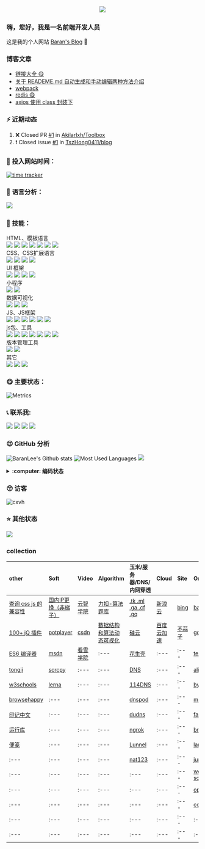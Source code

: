 <div align="center">
  <img src="https://cdn.jsdelivr.net/gh/cxvh/static/gif/20201201042317.webp">
</div>

### 嗨，您好，我是一名前端开发人员
这是我的个人网站 [Baran's Blog][website] 👋

### 博客文章
<!-- BLOG-POST-LIST:START -->
- [链接大全 😋](https://cxvh.com/2021/02/22/tool/README/)
- [关于 READEME.md 自动生成和手动编辑两种方法介绍](https://cxvh.com/2021/02/14/git/READEME/)
- [webpack](https://cxvh.com/2021/01/29/nodejs/webpack/)
- [redis 😋](https://cxvh.com/2021/01/27/database/redis/)
- [axios 使用 class 封装下](https://cxvh.com/2021/01/26/nodejs/axios/)
<!-- BLOG-POST-LIST:END -->

### :zap: 近期动态
<!--START_SECTION:activity-->
1. ❌ Closed PR [#1](https://github.com/Akilarlxh/Toolbox/pull/1) in [Akilarlxh/Toolbox](https://github.com/Akilarlxh/Toolbox)
2. ❗️ Closed issue [#1](https://github.com/TszHong0411/blog/issues/1) in [TszHong0411/blog](https://github.com/TszHong0411/blog)
<!--END_SECTION:activity-->


### :gem: 投入网站时间：
[![time tracker](https://wakatime.com/badge/gitlab/cxvh/blogs.svg)](https://wakatime.com/badge/gitlab/cxvh/blogs)

### :100: 语言分析：
<a href="https://wakatime.com"><img src="https://wakatime.com/share/@0cd260cc-6945-492b-a5b3-56b1bef40e51/6f6b5918-41bf-4055-a22e-11c7fcfc128a.png" /></a>

### :baby: 技能：
HTML、模板语言<br>
![](https://img.shields.io/badge/非常熟练-HTML-green) ![](https://img.shields.io/badge/熟练-YAML-lightgrey) ![](https://img.shields.io/badge/入门-PUG-success) ![](https://img.shields.io/badge/入门-EJS-important) ![](https://img.shields.io/badge/熟练-Freemarker-brightgreen) ![](https://img.shields.io/badge/熟练-Jsp-critical) ![](https://img.shields.io/badge/熟练-Volicity-informational)
<br>CSS、CSS扩展语言<br>
![](https://img.shields.io/badge/非常熟练-CSS-yellowgreen) ![](https://img.shields.io/badge/熟练-Sass/Scss-inactive) ![](https://img.shields.io/badge/熟练-Less-blue) ![](https://img.shields.io/badge/熟练-stylus-orange)
<br>UI 框架<br>
![](https://img.shields.io/badge/非常熟练-ElementUi-ff69b4)
![](https://img.shields.io/badge/非常熟练-Vant-9cf)
![](https://img.shields.io/badge/熟练-Bootstrap-green)
![](https://img.shields.io/badge/入门-Layui-lightgrey)
<br>小程序<br>
![](https://img.shields.io/badge/熟练-UNIapp-success)
![](https://img.shields.io/badge/熟练-微信小程序-important)
<br>数据可视化<br>
![](https://img.shields.io/badge/熟练-Echarts-brightgreen)
![](https://img.shields.io/badge/熟练-Svg-critical)
![](https://img.shields.io/badge/入门-Canvas-lightgrey)
<br>JS、JS框架<br>
![](https://img.shields.io/badge/非常熟练-JavaScript-brightgreen) ![](https://img.shields.io/badge/非常熟练-Vue-critical) ![](https://img.shields.io/badge/熟练-Nodejs-informational) ![](https://img.shields.io/badge/熟练-ES6-inactive) ![](https://img.shields.io/badge/熟练-Koa-9cf) ![](https://img.shields.io/badge/入门-React/RN-blueviolet)
<br>js包、工具<br>
![](https://img.shields.io/badge/非常熟练-Npm-informational)
![](https://img.shields.io/badge/非常熟练-Yarn-blueviolet)
![](https://img.shields.io/badge/熟练-webpack-green)
![](https://img.shields.io/badge/熟练-rollup-9cf)
![](https://img.shields.io/badge/熟练-eslint-inactive)
![](https://img.shields.io/badge/入门-babel-yellowgreen)
![](https://img.shields.io/badge/入门-脚手架开发-brightgreen)
<br>版本管理工具<br>
![](https://img.shields.io/badge/非常熟练-Git-lightgrey)
![](https://img.shields.io/badge/熟练-Svn-lightgrey)
<br>其它<br>
![](https://img.shields.io/badge/熟练-nginx-ff69b4)
![](https://img.shields.io/badge/入门-shell-success)
![](https://img.shields.io/badge/熟练-vscode-critical)

### :yum: 主要状态：
![Metrics](https://metrics.lecoq.io/cxvh?template=classic&config.timezone=Asia%2FShanghai&config.animated=true)

<!-- ### 🎧 播放
<iframe frameborder="no" border="0" marginwidth="0" marginheight="0" width=430 height=86 src="//music.163.com/outchain/player?type=2&id=34280405&auto=0&height=66"></iframe> -->

### :telephone_receiver: 联系我:
[<img src="https://img.shields.io/twitter/follow/baran31236600?logo=twitter&style=for-the-badge" height="22" />][twitter]
[<img src="https://cdn.jsdelivr.net/gh/cxvh/static/svg/mail.svg" width="22" />][mail]
[<img src="https://cdn.jsdelivr.net/gh/cxvh/static/svg/QQ.svg" width="22" />][qq]
[<img src="https://cdn.jsdelivr.net/npm/simple-icons@3.0.1/icons/codesandbox.svg" width="22" />][codesandbox]

### :heart_eyes: GitHub 分析
![BaranLee's Github stats](https://github-readme-stats.vercel.app/api?username=cxvh&theme=dark&show_icons=true)
![Most Used Languages](https://github-readme-stats.vercel.app/api/top-langs?username=cxvh&theme=flag-india&show_icons=true&locale=en&layout=compact)
![](https://github-readme-streak-stats.herokuapp.com/?user=cxvh)



<details>
  <summary><b> :computer: 编码状态</b></summary>
<!--START_SECTION:waka-->
![Profile Views](http://img.shields.io/badge/Profile%20Views-200-blue)

**🐱 My Github Data** 

> 🏆 122 Contributions in the Year 2021
 > 
> 📦 255.5 kB Used in Github's Storage 
 > 
> 🚫 Not Opted to Hire
 > 
> 📜 51 Public Repositories 
 > 
> 🔑 6 Private Repositories  
 > 
**I'm a Night 🦉** 

```text
🌞 Morning    6 commits      ███░░░░░░░░░░░░░░░░░░░░░░   13.33% 
🌆 Daytime    10 commits     █████░░░░░░░░░░░░░░░░░░░░   22.22% 
🌃 Evening    9 commits      █████░░░░░░░░░░░░░░░░░░░░   20.0% 
🌙 Night      20 commits     ███████████░░░░░░░░░░░░░░   44.44%

```
📅 **I'm Most Productive on Wednesday** 

```text
Monday       6 commits      ███░░░░░░░░░░░░░░░░░░░░░░   13.33% 
Tuesday      8 commits      ████░░░░░░░░░░░░░░░░░░░░░   17.78% 
Wednesday    11 commits     ██████░░░░░░░░░░░░░░░░░░░   24.44% 
Thursday     1 commits      ░░░░░░░░░░░░░░░░░░░░░░░░░   2.22% 
Friday       2 commits      █░░░░░░░░░░░░░░░░░░░░░░░░   4.44% 
Saturday     6 commits      ███░░░░░░░░░░░░░░░░░░░░░░   13.33% 
Sunday       11 commits     ██████░░░░░░░░░░░░░░░░░░░   24.44%

```


📊 **This Week I Spent My Time On** 

```text
⌚︎ Time Zone: Asia/Shanghai

💬 Programming Languages: 
Pug                      16 hrs 18 mins      ███████░░░░░░░░░░░░░░░░░░   29.36% 
YAML                     13 hrs 9 mins       ██████░░░░░░░░░░░░░░░░░░░   23.68% 
Markdown                 12 hrs 4 mins       █████░░░░░░░░░░░░░░░░░░░░   21.74% 
JavaScript               5 hrs 50 mins       ██░░░░░░░░░░░░░░░░░░░░░░░   10.52% 
Stylus                   4 hrs 31 mins       ██░░░░░░░░░░░░░░░░░░░░░░░   8.16%

🔥 Editors: 
VS Code                  55 hrs 32 mins      █████████████████████████   100.0%

🐱‍💻 Projects: 
blog                     46 hrs 55 mins      █████████████████████░░░░   84.47% 
test                     4 hrs 15 mins       ██░░░░░░░░░░░░░░░░░░░░░░░   7.67% 
WOW                      1 hr 29 mins        ░░░░░░░░░░░░░░░░░░░░░░░░░   2.68% 
python_all_api           23 mins             ░░░░░░░░░░░░░░░░░░░░░░░░░   0.71% 
Butterfly-card-history   20 mins             ░░░░░░░░░░░░░░░░░░░░░░░░░   0.61%

💻 Operating System: 
Windows                  55 hrs 32 mins      █████████████████████████   100.0%

```

**I Mostly Code in JavaScript** 

```text
JavaScript               14 repos            ████████████░░░░░░░░░░░░░   48.28% 
Vue                      6 repos             █████░░░░░░░░░░░░░░░░░░░░   20.69% 
HTML                     4 repos             ███░░░░░░░░░░░░░░░░░░░░░░   13.79% 
CSS                      2 repos             █░░░░░░░░░░░░░░░░░░░░░░░░   6.9% 
Python                   2 repos             █░░░░░░░░░░░░░░░░░░░░░░░░   6.9%

```


**Timeline**

![Chart not found](https://raw.githubusercontent.com/cxvh/cxvh/main/charts/bar_graph.png) 


<!--END_SECTION:waka-->
</details>

### :kissing_smiling_eyes: 访客
![cxvh](https://komarev.com/ghpvc/?username=cxvh&label=Profile%20views&color=0e75b6&style=flat)

### :star: 其他状态
[<img src="https://github-profile-trophy.vercel.app/?username=cxvh&theme=juicyfresh" />](https://github.com/ryo-ma/github-profile-trophy)  

### collection
| other                                                        | Soft                                                         | Video                                                  | Algorithm                                                | 玉米/服务器/DNS/内网穿透                               | Cloud                                | Site                                                         | Organizations                                             | Chat                            |
| :----------------------------------------------------------- | :----------------------------------------------------------- | :----------------------------------------------------- | :------------------------------------------------------- | :----------------------------------------------------- | :----------------------------------- | :----------------------------------------------------------- | :-------------------------------------------------------- | :------------------------------ |
| [查询 css js 的兼容性](https://caniuse.com/)                 | [国内IP更换（非梯子）](http://blog.sina.com.cn/u/5265179322) | [云智学院](https://abcxueyuan.baidu.com/#/line_course) | [力扣-算法题库](https://leetcode-cn.com/problemset/all/) | [.tk .ml .ga .cf .gq](http://www.dot.tk/zh/index.html) | [新浪云](https://www.sinacloud.com/) | [bing](https://www.bing.com/webmasters/crawlcontrol?siteUrl=https://www.cxvh.com/) | [baidu](https://github.com/baidu)                         | [skype](https://web.skype.com/) |
| [100+ jQ 插件](http://www.ijquery.cn/?cat=2)                 | [potplayer](http://potplayer.daum.net/?lang=zh_CN)           | [csdn](https://edu.csdn.net/course)                    | [数据结构和算法动态可视化](https://visualgo.net/zh)      | [硅云](https://www.vpsor.cn/)                          | [百度云加速](https://su.baidu.com/)  | [不蒜子](https://busuanzi.ibruce.info/)                      | [google](https://github.com/google)                       | [wechat](https://wx.qq.com/)    |
| [ES6 编译器](https://google.github.io/traceur-compiler/demo/repl.html) | [msdn](https://msdn.itellyou.cn/)                            | [看雪学院](https://www.pediy.com/)                     | :---                                                     | [花生壳](https://hsk.oray.com/)                        | :---                                 | :---                                                         | [tencent](https://github.com/tencent)                     | :---                            |
| [tongji](https://tongji.baidu.com/research/site)             | [scrcpy](https://github.com/Genymobile/scrcpy)               | :---                                                   | :---                                                     | [DNS](https://www.dns.com/)                            | :---                                 | :---                                                         | [alibaba](https://github.com/alibaba)                     | :---                            |
| [w3schools](https://www.w3schools.com/)                      | [lerna](https://github.com/lerna/)                           | :---                                                   | :---                                                     | [114DNS](http://www.114dns.com/)                       | :---                                 | :---                                                         | [bytedance](https://github.com/bytedance)                 | :---                            |
| [browsehappy](https://browsehappy.com/)                      | :---                                                         | :---                                                   | :---                                                     | [dnspod](dnspod.cn)                                    | :---                                 | :---                                                         | [microsoft](https://github.com/microsoft)                 | :---                            |
| [印记中文](https://docschina.org/)                           | :---                                                         | :---                                                   | :---                                                     | [dudns](https://dudns.baidu.com/)                      | :---                                 | :---                                                         | [facebook](https://github.com/facebook/)                  | :---                            |
| [运行库](https://www.ali213.net/zhuanti/yxk/)                | :---                                                         | :---                                                   | :---                                                     | [ngrok](https://ngrok.com/)                            | :---                                 | :---                                                         | [brackets](https://github.com/brackets)                   | :---                            |
| [便笺](https://www.onenote.com/stickynotes)              | :---                                                         | :---                                                   | :---                                                     | [Lunnel](https://github.com/longXboy/lunnel)           | :---                                 | :---                                                         | [lantern](https://github.com/getlantern/lantern/releases) | :---                            |
| :---                                                         | :---                                                         | :---                                                   | :---                                                     | [nat123](http://www.nat123.com/)                       | :---                                 | :---                                                         | [jumpserver](https://github.com/jumpserver)               | :---                            |
| :---                                                         | :---                                                         | :---                                                   | :---                                                     | :---                                                   | :---                                 | :---                                                         | [weapp-socketio](https://github.com/weapp-socketio)       | :---                            |
| :---                                                         | :---                                                         | :---                                                   | :---                                                     | :---                                                   | :---                                 | :---                                                         | [openatx](https://github.com/openatx)                     | :---                            |
| :---                                                         | :---                                                         | :---                                                   | :---                                                     | :---                                                   | :---                                 | :---                                                         | [code吧](https://github.com/code-ba)                      | :---                            |
| :---                                                         | :---                                                         | :---                                                   | :---                                                     | :---                                                   | :---                                 | :---                                                         | :---                                                      | :---                            |
| :---                                                         | :---                                                         | :---                                                   | :---                                                     | :---                                                   | :---                                 | :---                                                         | :---                                                      | :---                            |


[website]: https://cxvh.com/
[qq]: http://wpa.qq.com/msgrd?v=3&uin=630749264&site=qq&menu=yes
[mail]: mailto:630749264@qq.com
[twitter]: https://twitter.com/baran31236600
[codesandbox]: https://codesandbox.com/cxvh

